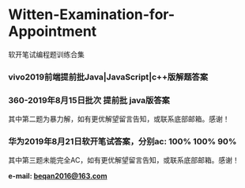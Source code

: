 # Witten-Examination-for-Appointment
软开笔试编程题训练合集

<h3>vivo2019前端提前批Java|JavaScript|c++版解题答案</h3>

<h3>360-2019年8月15日批次 提前批 java版答案</h3>
其中第二题为暴力解，如有更优解望留言告知，或联系底部邮箱。感谢！

<h3>华为2019年8月21日软开笔试答案，分别ac: 100% 100% 90%</h3>
其中第三题未能完全AC，如有更优解望留言告知，或联系底部邮箱。感谢！

<strong style=“color:red”>e-mail: beqan2016@163.com</strong>